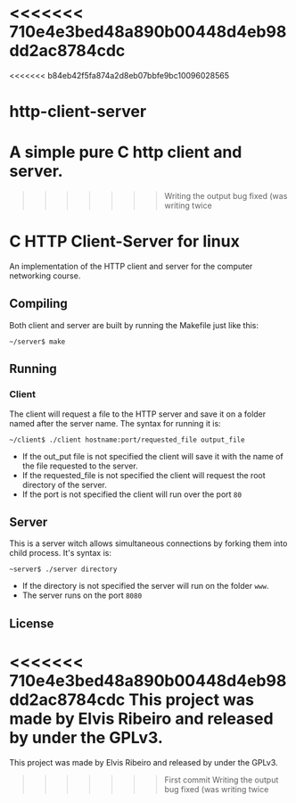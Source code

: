 <<<<<<< 710e4e3bed48a890b00448d4eb98dd2ac8784cdc
=======
<<<<<<< b84eb42f5fa874a2d8eb07bbfe9bc10096028565
# http-client-server
A simple pure C http client and server.
=======
>>>>>>> Writing the output bug fixed (was writing twice
# C HTTP Client-Server for linux

An implementation of the HTTP client and server for the computer networking course.

## Compiling
Both client and server are built by running the Makefile just like this:

```Shell
~/server$ make
```

## Running
### Client
The client will request a file to the HTTP server and save it on a folder named after the server name.
The syntax for running it is:

```Shell
~/client$ ./client hostname:port/requested_file output_file
```
- If the out_put file is not specified the client will save it with the name of the file requested to the server.
- If the requested_file is not specified the client will request the root directory of the server.
- If the port is not specified the client will run over the port `80`

## Server
This is a server witch allows simultaneous connections by forking them into child process.
It's syntax is:
```Shell
~server$ ./server directory
```
- If the directory is not specified the server will run on the folder `www`.
- The server runs on the port `8080`

## License
<<<<<<< 710e4e3bed48a890b00448d4eb98dd2ac8784cdc
This project was made by Elvis Ribeiro and released by under the GPLv3.
=======
This project was made by Elvis Ribeiro and released by under the GPLv3.
>>>>>>> First commit
>>>>>>> Writing the output bug fixed (was writing twice

